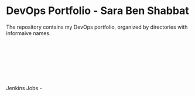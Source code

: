 # DevOps Portfolio - Sara Ben Shabbat

The repository contains my DevOps portfolio, organized by directories with informaive names.










<br><br><br><br><br><br><br>Jenkins Jobs - <br>
